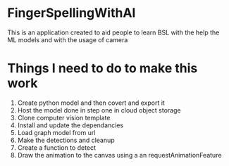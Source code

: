 # FingerSpellingWithAI
 This is an application created to aid people to learn BSL with the help the ML models and with the usage of camera
# Things I need to do to make this work
1. Create python model and then covert and export it
2. Host the model done in step one in cloud object storage
3. Clone computer vision template
4. Install and update the dependancies
5. Load graph model from url
6. Make the detections and cleanup
7. Create a function to detect 
8. Draw the animation to the canvas using a an requestAnimationFeature